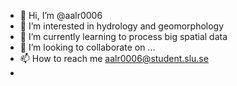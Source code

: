 - 👋 Hi, I’m @aalr0006
- 👀 I’m interested in hydrology and geomorphology
- 🌱 I’m currently learning to process big spatial data 
- 💞️ I’m looking to collaborate on ...
- 📫 How to reach me aalr0006@student.slu.se
-
